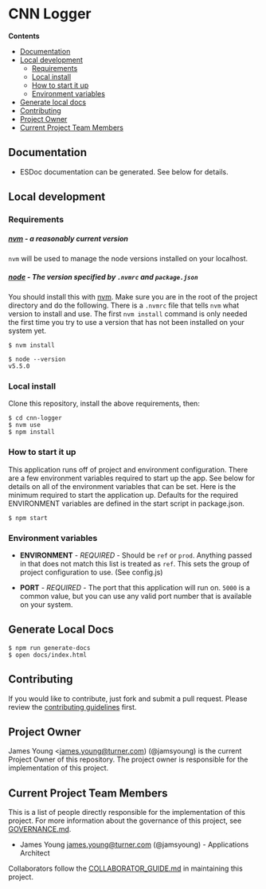 # CNN Logger

**Contents**

- [Documentation](#documentation)
- [Local development](#local-development)
  - [Requirements](#requirements)
  - [Local install](#local-install)
  - [How to start it up](#how-to-start-it-up)
  - [Environment variables](#environment-variables)
- [Generate local docs](#generate-local-docs)
- [Contributing](#contributing)
- [Project Owner](#project-owner)
- [Current Project Team Members](#current-project-team-members)



## Documentation

- ESDoc documentation can be generated.  See below for details.


## Local development


### Requirements


##### [nvm][nvm] - a reasonably current version

`nvm` will be used to manage the node versions installed on your
localhost.


##### [node](https://nodejs.org) - The version specified by `.nvmrc` and `package.json`

You should install this with [nvm][nvm]. Make sure you are in the root of the
project directory and do the following.  There is a `.nvmrc` file that tells
`nvm` what version to install and use.  The first `nvm install` command is only
needed the first time you try to use a version that has not been installed on
your system yet.

```shell
$ nvm install

$ node --version
v5.5.0
```


### Local install

Clone this repository, install the above requirements, then:

```shell
$ cd cnn-logger
$ nvm use
$ npm install
```


### How to start it up

This application runs off of project and environment configuration.  There are
a few environment variables required to start up the app.  See below for details
on all of the environment variables that can be set.  Here is the minimum
required to start the application up.  Defaults for the required ENVIRONMENT
variables are defined in the start script in package.json.

```shell
$ npm start
```


### Environment variables

- **ENVIRONMENT** - _REQUIRED_ - Should be `ref` or `prod`.  Anything
  passed in that does not match this list is treated as `ref`.  This sets the
  group of project configuration to use. (See config.js)

- **PORT** - _REQUIRED_ - The port that this application will run on.  `5000` is
  a common value, but you can use any valid port number that is available on
  your system.


## Generate Local Docs

```shell
$ npm run generate-docs
$ open docs/index.html
```


## Contributing

If you would like to contribute, just fork and submit a pull request.  Please
review the [contributing guidelines](./CONTRIBUTING.md) first.


## Project Owner

James Young <james.young@turner.com) (@jamsyoung) is the current Project Owner
of this repository.  The project owner is responsible for the implementation of
this project.


## Current Project Team Members

This is a list of people directly responsible for the implementation of this
project.  For more information about the governance of this project, see
[GOVERNANCE.md](./GOVERNANCE.md).

- James Young <james.young@turner.com> (@jamsyoung) - Applications Architect

Collaborators follow the [COLLABORATOR_GUIDE.md](./COLLABORATOR_GUIDE.md) in
maintaining this project.




[nvm]: https://github.com/creationix/nvm
